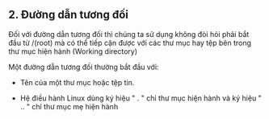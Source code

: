 ## 2. Đường dẫn tương đối

Đối với đường dẫn tương đối thì chúng ta sử dụng không đòi hỏi phải bắt đầu từ /(root) mà có thể tiếp cận được với các thư mục hay tệp bên trong thư mục hiện hành (Working directory)

Một đường dẫn tương đối thường bắt đầu với:

* Tên của một thư mục hoặc tệp tin.

* Hệ điều hành Linux dùng ký hiệu " . " chỉ thư mục hiện hành và ký hiệu " .. " chỉ thư mục mẹ hiện hành
